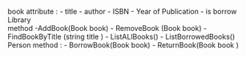 book 
	attribute : 
	- title 
	- author 
	- ISBN 
	- Year of Publication 
	- is borrow 
Library  
	method 
		-AddBook(Book book)
		- RemoveBook (Book book)
		- FindBookByTitle (string title )
		- ListALlBooks() 
		- ListBorrowedBooks()
Person 
	method : 
		- BorrowBook(Book book)
		- ReturnBook(Book book )